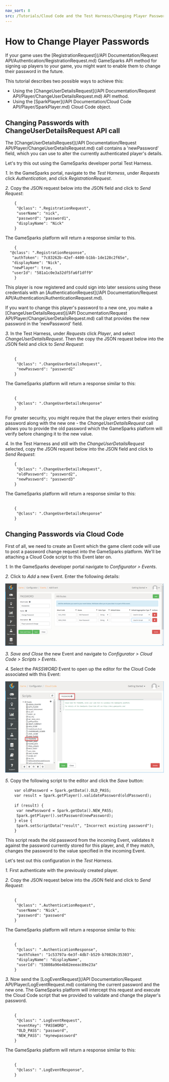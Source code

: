 ```yaml
---
nav_sort: 8
src: /Tutorials/Cloud Code and the Test Harness/Changing Player Passwords.md
---
```


# How to Change Player Passwords

If your game uses the [RegistrationRequest](/API Documentation/Request API/Authentication/RegistrationRequest.md) GameSparks API method for signing up players to your game, you might want to enable them to change their password in the future.

This tutorial describes two possible ways to achieve this:
* Using the [ChangeUserDetailsRequest](/API Documentation/Request API/Player/ChangeUserDetailsRequest.md) API method.
* Using the [SparkPlayer](/API Documentation/Cloud Code API/Player/SparkPlayer.md) Cloud Code object.

## Changing Passwords with ChangeUserDetailsRequest API call

The [ChangeUserDetailsRequest](/API Documentation/Request API/Player/ChangeUserDetailsRequest.md) call contains a 'newPassword' field, which you can use to alter the currently authenticated player's details.

Let's try this out using the GameSparks developer portal Test Harness.

*1.* In the GameSparks portal, navigate to the *Test Harness*, under *Requests* click *Authentication*, and click *RegistrationRequest*.

*2.* Copy the JSON request below into the JSON field and click to *Send Request*:

```    
    {
     "@class": ".RegistrationRequest",
     "userName": "nick",
     "password": "password1",
     "displayName": "Nick"
    }

```

The GameSparks platform will return a response similar to this.

```    
    {
  "@class": ".RegistrationResponse",
   "authToken": "7c83262b-42ef-4400-b1bb-1de128c2f65e",
   "displayName": "Nick",
   "newPlayer": true,
   "userId": "581a1c0e3a32df5fa6f1dff9"
    }

```  

This player is now registered and could sign into later sessions using these credentials with an [AuthenticationRequest](/API Documentation/Request API/Authentication/AuthenticationRequest.md).

If you want to change this player's password to a new one, you make a [ChangeUserDetailsRequest](/API Documentation/Request API/Player/ChangeUserDetailsRequest.md) call that provides the new password in the 'newPassword' field.

*3.* In the Test Harness, under *Requests* click *Player*, and select *ChangeUserDetailsRequest*. Then the copy the JSON request below into the JSON field and click to *Send Request*:

```

    {
     "@class": ".ChangeUserDetailsRequest",
     "newPassword": "password2"
    }

```

The GameSparks platform will return a response similar to this:

```

    {
     "@class": ".ChangeUserDetailsResponse"
    }

```

For greater security, you might require that the player enters their existing password along with the new one - the *ChangeUserDetailsRequest* call allows you to provide the old password which the GameSparks platform will verify before changing it to the new value.

*4.* In the Test Harness and still with the *ChangeUserDetailsRequest* selected, copy the JSON request below into the JSON field and click to *Send Request*:

```    
    {
     "@class": ".ChangeUserDetailsRequest",
     "oldPassword": "password2",
     "newPassword": "password3"
    }

```
The GameSparks platform will return a response similar to this:

```

    {
     "@class": ".ChangeUserDetailsResponse"
    }

```

## Changing Passwords via Cloud Code

First of all, we need to create an Event which the game client code will use to post a password change request into the GameSparks platform. We'll be attaching a Cloud Code script to this Event later on.

*1.* In the GameSparks developer portal navigate to *Configurator > Events*.

*2.* Click to *Add* a new Event. Enter the following details:

![](img/PassChange/3.png)

*3.* *Save and Close* the new Event and navigate to *Configurator > Cloud Code > Scripts > Events*.

*4.* Select the *PASSWORD* Event to open up the editor for the Cloud Code associated with this Event:

![](img/PassChange/4.png)

*5.* Copy the following script to the editor and click the *Save* button:

```    
    var oldPassword = Spark.getData().OLD_PASS;
    var result = Spark.getPlayer().validatePassword(oldPassword);

    if (result) {
     var newPassword = Spark.getData().NEW_PASS;
     Spark.getPlayer().setPassword(newPassword);
    } else {
     Spark.setScriptData("result", "Incorrect existing password");
    }

```

This script reads the old password from the incoming Event, validates it against the password currently stored for this player, and, if they match, changes the password to the value specified in the incoming Event.

Let's test out this configuration in the *Test Harness*.

*1.* First authenticate with the previously created player.

*2.* Copy the JSON request below into the JSON field and click to *Send Request*:

```  

    {
     "@class": ".AuthenticationRequest",
     "userName": "Nick",
     "password": "password"
    }

  ```  

The GameSparks platform will return a response similar to this:

```

    {
     "@class": ".AuthenticationResponse",
     "authToken": "1c53797a-6e3f-4db7-b529-b70820c35303",
     "displayName": "displayName",
     "userId": "53808a96e4b02eeeac89e23a"
    }

```

*3.* Now send the [LogEventRequest](/API Documentation/Request API/Player/LogEventRequest.md) containing the current password and the new one. The GameSparks platform will intercept this request and execute the Cloud Code script that we provided to validate and change the player's password.

```   

    {
     "@class": ".LogEventRequest",
     "eventKey": "PASSWORD",
     "OLD_PASS": "password",
     "NEW_PASS": "mynewpassword"
    }

```

The GameSparks platform will return a response similar to this:

```

    {
     "@class": ".LogEventResponse",
    }

```
